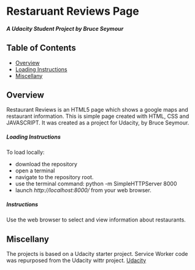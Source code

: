 # Restaruant Reviews Page
##### A Udacity Student Project by Bruce Seymour
## Table of Contents

* [Overview](#overview)
* [Loading Instructions](#Loading)
* [Miscellany](#miscellany)

## Overview
Restaurant Reviews is an HTML5 page which shows a google maps and restaurant information.  This is simple page created with HTML, CSS and JAVASCRIPT.  It was created as a project for Udacity, by Bruce Seymour.  

##### Loading Instructions
To load locally:
* download the repository
* open a terminal
* navigate to the repository root.
* use the terminal command: python -m SimpleHTTPServer 8000
* launch *http://localhost:8000/* from your web browser.

##### Instructions
Use the web browser to select and view information about restaurants.  

## Miscellany
The projects is based on a Udacity starter project. Service Worker code was repurposed from the Udacity wittr project.
[Udacity](https://www.udacity.com)
